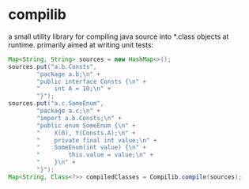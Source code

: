 # compilib
a small utility library for compiling java source into *.class objects at runtime. primarily aimed at writing unit tests:
```java
Map<String, String> sources = new HashMap<>();
sources.put("a.b.Consts",
        "package a.b;\n" +
        "public interface Consts {\n" +
        "    int A = 10;\n" +
        "}");
sources.put("a.c.SomeEnum",
        "package a.c;\n" +
        "import a.b.Consts;\n" +
        "public enum SomeEnum {\n" +
        "    X(0), Y(Consts.A);\n" +
        "    private final int value;\n" +
        "    SomeEnum(int value) {\n" +
        "        this.value = value;\n" +
        "    }\n" +
        "}");
Map<String, Class<?>> compiledClasses = Compilib.compile(sources);
```
